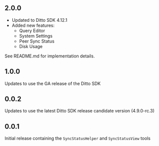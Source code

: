 ## 2.0.0
- Updated to Ditto SDK 4.12.1
- Added new features:
  - Query Editor
  - System Settings
  - Peer Sync Status
  - Disk Usage

See README.md for implementation details.

## 1.0.0

Updates to use the GA release of the Ditto SDK

## 0.0.2

Updates to use the latest Ditto SDK release candidate version (4.9.0-rc.3)

## 0.0.1

Initial release containing the `SyncStatusHelper` and `SyncStatusView` tools
